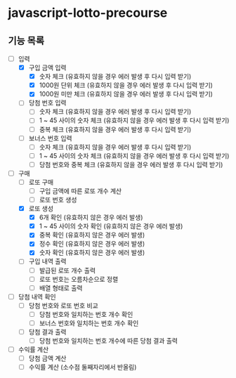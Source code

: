 # javascript-lotto-precourse

## 기능 목록

- [ ] 입력
  - [x] 구입 금액 입력
    - [x] 숫자 체크 (유효하지 않을 경우 에러 발생 후 다시 입력 받기)
    - [x] 1000원 단위 체크 (유효하지 않을 경우 에러 발생 후 다시 입력 받기)
    - [x] 1000원 미만 체크 (유효하지 않을 경우 에러 발생 후 다시 입력 받기)
  - [ ] 당첨 번호 입력
    - [ ] 숫자 체크 (유효하지 않을 경우 에러 발생 후 다시 입력 받기)
    - [ ] 1 ~ 45 사이의 숫자 체크 (유효하지 않을 경우 에러 발생 후 다시 입력 받기)
    - [ ] 중복 체크 (유효하지 않을 경우 에러 발생 후 다시 입력 받기)
  - [ ] 보너스 번호 입력
    - [ ] 숫자 체크 (유효하지 않을 경우 에러 발생 후 다시 입력 받기)
    - [ ] 1 ~ 45 사이의 숫자 체크 (유효하지 않을 경우 에러 발생 후 다시 입력 받기)
    - [ ] 당첨 번호와 중복 체크 (유효하지 않을 경우 에러 발생 후 다시 입력 받기)
- [ ] 구매
  - [ ] 로또 구매
    - [ ] 구입 금액에 따른 로또 개수 계산
    - [ ] 로또 번호 생성
  - [x] 로또 생성
    - [x] 6개 확인 (유효하지 않은 경우 에러 발생)
    - [x] 1 ~ 45 사이의 숫자 확인 (유효하지 않은 경우 에러 발생)
    - [x] 중복 확인 (유효하지 않은 경우 에러 발생)
    - [x] 정수 확인 (유효하지 않은 경우 에러 발생)
    - [x] 숫자 확인 (유효하지 않은 경우 에러 발생)
  - [ ] 구입 내역 출력
    - [ ] 발급된 로또 개수 출력
    - [ ] 로또 번호는 오름차순으로 정렬
    - [ ] 배열 형태로 출력
- [ ] 당첨 내역 확인
  - [ ] 당첨 번호와 로또 번호 비교
    - [ ] 당첨 번호와 일치하는 번호 개수 확인
    - [ ] 보너스 번호와 일치하는 번호 개수 확인
  - [ ] 당첨 결과 출력
    - [ ] 당첨 번호와 일치하는 번호 개수에 따른 당첨 결과 출력
- [ ] 수익률 계산
  - [ ] 당첨 금액 계산
  - [ ] 수익률 계산 (소수점 둘째자리에서 반올림)
